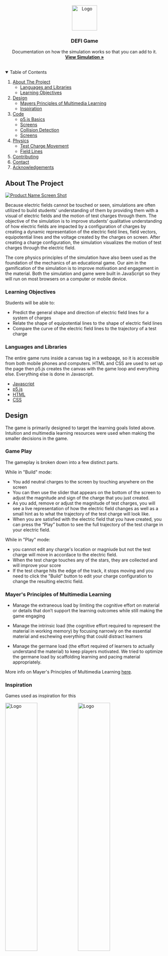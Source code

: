<!--
*** Thanks for checking out the Best-README-Template. If you have a suggestion
*** that would make this better, please fork the repo and create a pull request
*** or simply open an issue with the tag "enhancement".
*** Thanks again! Now go create something AMAZING! :D
-->



<!-- PROJECT SHIELDS -->
<!--
*** I'm using markdown "reference style" links for readability.
*** Reference links are enclosed in brackets [ ] instead of parentheses ( ).
*** See the bottom of this document for the declaration of the reference variables
*** for contributors-url, forks-url, etc. This is an optional, concise syntax you may use.
*** https://www.markdownguide.org/basic-syntax/#reference-style-links
-->
<!-- [![Contributors][contributors-shield]][contributors-url]
[![Forks][forks-shield]][forks-url]
[![Stargazers][stars-shield]][stars-url]
[![Issues][issues-shield]][issues-url]
[![MIT License][license-shield]][license-url]
[![LinkedIn][linkedin-shield]][linkedin-url] -->



<!-- PROJECT LOGO -->
<br />
<p align="center">
  <a href="https://github.com/othneildrew/Best-README-Template">
    <img src="images/edit.png" alt="Logo" width="80" height="80">
  </a>

  <h3 align="center">DEFI Game</h3>

  <p align="center">
    Documentation on how the simulation works so that you can add to it.
    <br />
    <a href="https://efieldsim.ithaca.edu/site/game.html"><strong>View Simulation »</strong></a>
    <br />
    <br />

  </p>
</p>



<!-- TABLE OF CONTENTS -->
<details open="open">
  <summary>Table of Contents</summary>
  <ol>
    <li>
      <a href="#about-the-project">About The Project</a>
      <ul>
        <li><a href="#Languages-and-Libraries">Languages and Libraries</a></li>
        <li><a href="#Learning-Objectives">Learning Objectives</a></li>
      </ul>
    </li>
    <li>
        <a href="#Design">Design</a>
        <ul>
            <li><a href="#Mayer's-Principles-of-Multimedia-Learning">Mayers Principles of Multimedia Learning</a></li>
            <li><a href="#Inspiration">Inspiration</a></li>
        </ul>
    </li>
    <li>
        <a href="#Code">Code</a>
        <ul>
            <li><a href="#p5.js-Basics">p5.js Basics</a></li>
            <li><a href="#Screens">Screens</a></li>
            <li><a href="#Collision-Detection">Collision Detection</a></li>
            <li><a href="#Screens">Screens</a></li>
        </ul>
    </li>
    <li>
        <a href="#Physics">Physics</a>
        <ul>
            <li><a href="#Test-Charge-Movement">Test Charge Movement</a></li>
            <li><a href="#Field-Lines">Field Lines</a></li>
        </ul>
    </li>
    <li><a href="#contributing">Contributing</a></li>
    <li><a href="#contact">Contact</a></li>
    <li><a href="#acknowledgements">Acknowledgements</a></li>
  </ol>
</details>



<!-- ABOUT THE PROJECT -->
## About The Project

[![Product Name Screen Shot][product-screenshot]](https://efieldsim.ithaca.edu/site/game.html)

Because electric fields cannot be touched or seen, simulations are often utilized to build students' understanding of them by providing them with a visual of electric fields and the motion of test charges through them. The objective of the simulation is to improve students’ qualitative understanding of how electric fields are impacted by a configuration of charges by creating a dynamic representation of the electric field lines, field vectors, equipotential lines and the voltage created by the charges on screen. After creating a charge configuration, the simulation visualizes the motion of test charges through the electric field. 

The core physics principles of the simulation have also been used as the foundation of the mechanics of an educational game. Our aim in the gamification of the simulation is to improve motivation and engagement in the material. Both the simulation and game were built in JavaScript so they will run on most browsers on a computer or mobile device. 


### Learning Objectives
Students will be able to:
* Predict the general shape and direction of electric field lines for a system of charges
* Relate the shape of equipotential lines to the shape of electric field lines
* Compare the curve of the electric field lines to the trajectory of a test charge


### Languages and Libraries

The entire game runs inside a canvas tag in a webpage, so it is accessible from both mobile phones and computers. HTML and CSS are used to set up the page then p5.js creates the canvas with the game loop and everything else. Everything else is done in Javascript. 
* [Javascript](https://www.w3schools.com/js/default.asp)
* [p5.js](https://p5js.org/)
* [HTML](https://www.w3schools.com/html/default.asp)
* [CSS](https://www.w3schools.com/css/default.asp)




## Design

The game is primarily designed to target the learning goals listed above. Intuition and multimedia learning resources were used when making the smaller decisions in the game. 

### Game Play

The gameplay is broken down into a few distinct parts.

While in "Build" mode:
* You add neutral charges to the screen by touching anywhere on the screen 
* You can then use the slider that appears on the bottom of the screen to adjust the magnitude and sign of the charge that you just created. 
* As you add, remove or adjust the magnitude of test charges, you will see a live representation of how the electric field changes as well as a small hint as to what the trajectory of the test charge will look like. 
* When you are satisfied with the electric field that you have created, you can press the “Play” button to see the full trajectory of the test charge in your electric field. 

While in "Play" mode:
* you cannot edit any charge's location or magniude but not the test charge will move in accordace to the electric field. 
* When the test charge touches any of the stars, they are collected and will improve your score
* If the test charge hits the edge of the track, it stops moving and you need to click the "Build" button to edit your charge configuration to change the resulting electric field.


### Mayer's Principles of Multimedia Learning

* Manage the extraneous load by limiting the cognitive effort on material or details that don’t support the learning outcomes while still making the game engaging

* Manage the intrinsic load (the cognitive effort required to represent the material in working memory) by focusing narrowly on the essential material and eschewing everything that could distract learners

* Manage the germane load (the effort required of learners to actually understand the material) to keep players motivated. We tried to optimize the germane load by scaffolding learning and pacing material appropriately.

More info on Mayer's Principles of Multimedia Learning [here](https://ctl.wiley.com/principles-of-multimedia-learning/).

### Inspiration

Games used as inspiration for this

<img src="images/inspiration/inspiration (1).jpg" alt="Logo" width="45%" style="display: inline-block">
<img src="images/inspiration/inspiration (2).jpg" alt="Logo" width="45%" style="display: inline-block">
<img src="images/inspiration/inspiration (3).jpg" alt="Logo" width="45%" style="display: inline-block">
<img src="images/inspiration/inspiration (5).jpg" alt="Logo" width="45%" style="display: inline-block">
<img src="images/inspiration/inspiration (6).jpg" alt="Logo" width="45%" style="display: inline-block">
<img src="images/inspiration/inspiration (7).jpg" alt="Logo" width="45%" style="display: inline-block">

<img src="images/inspiration/inspiration (1).png" alt="Logo" width="45%" style="display: inline-block">
<img src="images/inspiration/inspiration (2).png" alt="Logo" width="45%" style="display: inline-block">
<img src="images/inspiration/inspiration (3).png" alt="Logo" width="45%" style="display: inline-block">
<img src="images/inspiration/inspiration (4).png" alt="Logo" width="45%" style="display: inline-block">
<img src="images/inspiration/inspiration (5).png" alt="Logo" width="45%" style="display: inline-block">
<img src="images/inspiration/inspiration (6).png" alt="Logo" width="45%" style="display: inline-block">
<img src="images/inspiration/inspiration (7).png" alt="Logo" width="45%" style="display: inline-block">
<img src="images/inspiration/inspiration (8).png" alt="Logo" width="45%" style="display: inline-block">
<img src="images/inspiration/inspiration (9).png" alt="Logo" width="45%" style="display: inline-block">
<img src="images/inspiration/inspiration (10).png" alt="Logo" width="45%" style="display: inline-block">
<img src="images/inspiration/inspiration (11).png" alt="Logo" width="45%" style="display: inline-block">
<img src="images/inspiration/inspiration (12).png" alt="Logo" width="45%" style="display: inline-block">
<img src="images/inspiration/inspiration (13).png" alt="Logo" width="45%" style="display: inline-block">
<img src="images/inspiration/inspiration (14).png" alt="Logo" width="45%" style="display: inline-block">
<img src="images/inspiration/inspiration (15).png" alt="Logo" width="45%" style="display: inline-block">
<img src="images/inspiration/inspiration (16).png" alt="Logo" width="45%" style="display: inline-block">
<img src="images/inspiration/inspiration (17).png" alt="Logo" width="45%" style="display: inline-block">
<img src="images/inspiration/inspiration (18).png" alt="Logo" width="45%" style="display: inline-block">
<img src="images/inspiration/inspiration (19).png" alt="Logo" width="45%" style="display: inline-block">
<img src="images/inspiration/inspiration (20).png" alt="Logo" width="45%" style="display: inline-block">
<img src="images/inspiration/inspiration (22).png" alt="Logo" width="45%" style="display: inline-block">
<img src="images/inspiration/inspiration (23).png" alt="Logo" width="45%" style="display: inline-block">




## Code

Object-oriented programming is used throughout the game. The Screen, Button, Popup, FieldLine, Image, Screen, Star, TestCharge and Track classes can be found in own their self-titled files. Functions that primarily only use that one class can also be found in that classes self-titled file. 

The p5.js library is inside the file titled p5.min.js. It should not be tampered with. The library creates the game loop and has useful Vector math functions.

There is a file called variables.js that has all global variables in it. They can technically be declared anywhere but this is a little more organized. 

JavaScript has inbuild functions that can be done to arrays that are used throughout this game. Learn more about them here: [https://www.w3schools.com/jsref/jsref_obj_array.asp](https://www.w3schools.com/jsref/jsref_obj_array.asp)



### p5.js Basics

When the page is first loaded, the p5.js library will look for the preload(), setup() and draw functions. They are run in that order. 

The preload() function is used to handle asynchronous loading of external files in a blocking way. If a preload function is defined, setup() will wait until any load calls within have finished. This is where all of the images and fonts are moved to the user's RAM for later usage. 

The setup() function is called once when the program starts. It's used to create the canvas tag which is not included in the HTML file wih the rest of the HTML tags. There can only be one setup() function for each program and it shouldn't be called again after its initial execution.

Called directly after setup(), the draw() function continuously executes the lines of code contained inside its block until the program is stopped. The number of times draw() executes in each second may be controlled with the frameRate() function.

All of these functions can be found in the game.js file. 

### Screens
The game works around different "screens" that are all created when the game first launches but only one screen is visible and can be interacted with at any given time.

These are examples of screens:

<img src="images/screen2.png" alt="Logo" width="32%" style="display: inline-block">
<img src="images/screen1.png" alt="Logo" width="32%" style="display: inline-block">
<img src="images/screen3.png" alt="Logo" width="32%" style="display: inline-block">

In the first screen, there are 4 buttons that navigate to different screens and one image on the track and game title. The second screen has the title "Level Select", some navigation buttons and an image. The third screen has a stopwatch as its title and buttons to interact with the game.


The createScreens() function in the screens.js file creates each screen and gives it its unique properties. These include the name of the screen, the textboxes and the buttons that are used in said screen. All screens are stored in an array called screens. 

The draw() function displays whichever screen the user is on every frame. While that screen is being displayed, all the buttons, textboxes and images that are associated with the screen are also shown. 





This is how a screen is created:
   ```sh
   new Screen({
            name: "",       // Will not be seen by tthe user. Only used for navigaiton - STRING
            title: "",      // This will be displayed on the screen - STRING
            titlePosition: createVector(0, 0),      // x-y vector position of title
            titleFontSize: 24,          // title font size - INT
            visibility: "",             // visibiliy of screen. Only visible when user is on the screen - STRING
            backgroundColor: "",        //  Background color - STRING 
            buttons: [],                // Create button objects for every button that will appear - ARRAY of objects
            textBoxes: [],              // create textbox objects fot every textbox that will appear - ARRAY of objects
            })
   ```


### Buttons
Each Screen has its own buttons. Buttons will visually showup on the screen and will do whatever funtion is assigned to them when they are clicked. They know they are clicked because of collision detection based on the buttons shape and size. 

The clicked() function inside the Button class in the button.js file tells the game what to do when the button is clicked. For now, there is a giant if statement that checks which button was clicked and runs he functions needed.

This is how a button is created:
   ```sh
   new Button({
       x: 662,              // x position - INT
       y: 75,               // y position - INT
       width: 100,          // width - INT
       height: 40,          // height - INT
       title: "" ,          // text shown on button - STRING
       onClick: "",         // function ran when button is clicked - STRING
       shape: "",           // shape used for collision detection - STRING
       bgColor: "",         // background color - STRING
       fontColor: "",       // font color - STRING
       fontSize: 24,        // font size - INT
       font: spaceFont      // font of text displayed - Font decared in preload()
       })
   ```

### Pop Ups
Each Screen has its own buttons. Buttons will visually showup on the screen and will do whatever funtion is assigned to them when they are clicked. They know they are clicked because of collision detection based on the buttons shape and size. 

The clicked() function inside the Button class in the button.js file tells the game what to do when the button is clicked. For now, there is a giant if statement that checks which button was clicked and runs he functions needed.

This is how a button is created:
   ```sh
   new Popup({
      name: "Help", // this is the name of the popup that will be used when making it visible - String
      size: createVector(700,300),  this is the size of the popup. A full screen popup will have a width of 812 and height of 375 - Vector
      numberOfSlides: 4, // this controls the next buttons. When the current slide number is equal to the total slides, the right button dissapears and when the current slide number is equal to 0, the left button disappears - INT
      textBoxes: [
          new TextBox({x: (812 * 0), y: 80, class: textClass.popUpTitle, text: "Goal"}), 
          new TextBox({x: 150 + (812 * 0), y: 130, class: textClass.popUpBody, text: "Get the test charge to the finish line by building an electric field.\n\nDo not hit the walls of the track.\n\nCollect as many stars as possible \n\nFinish the level as fast as possible"}), 

          new TextBox({x: (812 * 1), y: 80, class: textClass.popUpTitle, text: "Two Modes"}), 
          new TextBox({x: 150 + (812 * 1), y: 130, class: textClass.popUpBody, text: " There are two game modes.\n\nIn the “Build” mode you can build an electric field\n\nIn the “Play” mode, your electric field pushes the test charge through."}), 

          new TextBox({x: (812 * 2), y: 80, class: textClass.popUpTitle, text: "Creating an Electric Field"}), 
          new TextBox({x: 150 + (812 * 2), y: 130, class: textClass.popUpBody, text: "While in the “Build” mode, click anywhere on the screen to place a charge there.\n\nUse the slider to change the slider’s magnitude and sign.\n\nYou can drag charges around.\n\nDrag charges to the bottom right to delete them."}), 

          new TextBox({x: (812 * 3), y: 80, class: textClass.popUpTitle, text: "Electric Fields"}), 
          new TextBox({x: 150 + (812 * 3), y: 130, class: textClass.popUpBody, text: "Electric fields will only exert a force on test charge in “Play” mode.\n\nAll test charges are positive so they will be pushed away from positive charges and pulled towards negative charges. "}), 

          // this is where all the Textbox objects that will appear in the slide go. The x position of these will change when a user moves to a new slide.
      ],
      images: [
          new MyImage({image: popUpImage.gameMode, x: 450, y: 150, size: createVector(220, (220 * (384/600)))}),
          new MyImage({image: popUpImage.track, x: 1260, y: 150, size: createVector(230, (230 * (309/600)))}),
          new MyImage({image: popUpImage.slider, x: 2100, y: 130, size: createVector(160, (160 * (600/537)))}),
          new MyImage({image: popUpImage.eField, x: 2900, y: 130, size: createVector(200, (200 * (537/600)))}),

          // this is where all the MyImage objects that will appear in the slide go. The x position of these will change when a user moves to a new slide.
      ],
      buttons: [
          new Button({x: 730, y: 60 , width: 20, height: 20, title: "x" , onClick: function(){ closePopup()      }, shape: "Rect", bgColor: "black", fontColor: "white", fontSize: 14}), 
          new Button({x: 80 , y: 190, width: 20, height: 20, title: "<" , onClick: function(){ movePopup("left") }, shape: "Rect", bgColor: "black", fontColor: "white", fontSize: 14}), 
          new Button({x: 710, y: 190, width: 20, height: 20, title: ">" , onClick: function(){ movePopup("right")}, shape: "Rect", bgColor: "black", fontColor: "white", fontSize: 14}), 

          // this is where all the Button objects that will appear in the slide go. The x position of these will change when a user moves to a new slide.
      ],
      // functions: { // this function runs every frame when the popup is visible. Comment it out if you dont want anything to run},
  }),
   ```


### Charges


This is how a charge is created. 
   ```sh
class Charge
    {
    constructor(x, y, charge)
    {
        this.x = x;
        this.y = y;
        this.position = createVector(x,y);
        this.charge = charge || 0;
        this.selected = true;
        this.dragging = false;
    }

    display()
    {
        let charge = this;
        
    
        push();
        strokeWeight(2);
        if (charge.selected)
        {
            stroke(255);
            charge.charge = slider.value();
        }
        else
        {
            noStroke();
        }

        if (charge.charge > 0){ fill(chargeColor.positive); }
        else if (charge.charge == 0){ fill(chargeColor.neutral); }
        else { fill(chargeColor.negative); }
        ellipse(charge.x, charge.y, chargeDiameter, chargeDiameter);

        textSize(16);
        if (charge.charge > 0){ fill(textColor.positive); }
        else if (charge.charge == 0){ fill(textColor.neutral); }
        else { fill(textColor.negative); }
        noStroke();
        if (charge.charge > 0)
        {
            text(`+${charge.charge}`, charge.x, charge.y + 7);
        }
        else
        {
            text(charge.charge, charge.x, charge.y + 7);
        }
        pop();
    }
    
    }
   ```

### Collision Detection

There are a few different methods of collision deection throuout the game. The first kind works only with circles and squares and the second type works with all shapes. The key difference between the two types of collisions is that the first kind will return true whenever a point is inside another shape and the second type of collision will only return true when a point collides with the edge of a shape. 

This is how the first kind of collision detection is used for something like button collisions. This can be seen in the mouseEvents.js file inside the mouseClicked() function.
```sh
if (button.shape == "Circle") 
{
    let distance = mousePosition.dist(button.position);     // vector.dist(vector) gets the distance between two vectors 
    if (distance < button.width / 2)                        // if that distance is less than the radius of the circle
    {                                                       // the user clicked inside the circle
        button.clicked();
        buttonClicked = true;
    }
}
else
{
    if (mousePosition.x > button.x &&                       // if the button is a rectangle, the mouse position is 
        mousePosition.y > button.y &&                       // compared to the edges of the rectangle to see if it lies
        mousePosition.x < button.x + button.width &&        // bewtween the shapes bounds
        mousePosition.y < button.y + button.height)
    {
        button.clicked();
        buttonClicked = true;
    }
}
```

The second type of collision detection is used to see if a test charge has collided with the walls of a track or not. The tracks collision bot is made up of points around the perimiter of the track. The points are listed in a connect-the-dots style order. The points are then connected and turned into "sides" of a shape. All of the sides are straight lines. The testcharge is treated as a decagon eventhough it appears as a circle on the screen. This is to check the collisions between the straight lines that make up the decagon and the straight lines that make up the perimiter of a shape. 

The code below will check if two straight lines intersect at any point. 
```sh
function collide(p1, p2)        // p1 and p2 are two different shapes
{
  for(let i in p1.n)            // p1.n and p2.n are the lines that make up the edges of each shape
  {
        for(let j in p2.n)          // they are in a nested loop to check each lines disance from all the other lines
        {
            let t = intersect(p1.n[i],p2.n[j]);         // this function can be seen below and will check if the two lines
            if(t === 'collinear') {continue;}           // intersect or not
            if(t[0] <= 1 && t[0] >= 0 && t[1] <= 1 && t[1] >= 0) 
            {
                return true;        // this happens if they are not colinear
            }
        }
  }
  return false;                 // this happens if they are colinear
}

function intersect(s1,s2)       // s1 and s2 are two different lines. They are each made up of two sets of points 
{                               // to mark the begining and end of each line. 
    if(((s2[1].x - s2[0].x)*(s1[0].y - s1[1].y) - (s1[0].x - s1[1].x)*(s2[1].y - s2[0].y)) === 0) 
    {
        return 'collinear';         // if they are collinear, they are intersecting. 
    }
    let tA =  ((s2[0].y - s2[1].y) * (s1[0].x - s2[0].x) + (s2[1].x - s2[0].x) * (s1[0].y - s2[0].y))/
              ((s2[1].x - s2[0].x) * (s1[0].y - s1[1].y) - (s1[0].x - s1[1].x) * (s2[1].y - s2[0].y)),
        tB =  ((s1[0].y - s1[1].y) * (s1[0].x - s2[0].x) + (s1[1].x - s1[0].x) * (s1[0].y - s2[0].y))/
              ((s2[1].x - s2[0].x) * (s1[0].y - s1[1].y) - (s1[0].x - s1[1].x) * (s2[1].y - s2[0].y));
    return [tA, tB];
}
```


## Physics

Physics concepts related to 

<img src="https://latex.codecogs.com/gif.latex?F=qE" title="F=qE" /> 
 and superimposed electric fields given by 
<img src="https://latex.codecogs.com/gif.latex?E=\frac{kq}{r^{2}}" title="E=\frac{kq}{r^{2}}" /> are used to run the game. 



### Test Charge Movement
There is a netForceAtPoint() function in game.js that is given an x-y position vector as an input and outputs a vector with x and y components. It does this using Coulomb's Law and trig. 

   ```sh
   function netForceAtPoint(position) // the position comes in in a createVector(x,y) format
{
    let finalVector = createVector(0,0);        // starts with a 0 vector
    
    charges.forEach(charge =>       // calculates force from each charge and adds them to the finalVector variable
    {
        let chargePosition = createVector(charge.x, charge.y);      //position of charge object

        //F = KQ / (r^2)                                    // k is a constant that is used to fine tune the size of the force vector
        let kq = charge.charge * k;                         // q is the magnitude and sign of the charges charge
        let r = p5.Vector.dist(position, chargePosition);   // gets the distance from the charge to the point in pixels
        if (r < 10)
        {                                                   // this prevents the radius from being too small
            r = 10;                                         // and keeps the net force capped at a resonable size. 
        }                                                   // also prevents dividing by zero    
        let rSquared = Math.pow(r,2);

        //F = KQ / (r^2)                                    // coulombs law
        let force = kq / rSquared;                          // magnitude of force

        let theta = chargePosition.sub(position).heading();     // angle from point to charge
        let forceX = force * cos(theta);
        let forceY = force * sin(theta);

        let forceVector = createVector(forceX, forceY).mult(-1);    // force from the one charge
        
        finalVector.add(forceVector);                               // adds the one force to the net force
    });

    return finalVector;         // returns net force in a vector format
}
   ```

This function is used to move test charges by calculating the net force on the charge every frame and using euler's method to translate the net force to an acceleration to a velocity to an x-y position on the screen. This is how Euler's method is implimented with code

```sh
let force = netForceAtPoint(testCharge.position);

if (force.mag() != Infinity && testCharge.moving)       // if the distance between two points is zero, the magnitude of the 
{                                                       // force would be infinity. testCharge.moving is true when the gamemode
    // F  = qE                                          // is "Play"
    // ma = qE
    // a  = (qE)/m
    // m = 1
    // a = qE
    testCharge.acceleration = force.mult(testCharge.charge);    // E = force and q = testCharge.charge
    testCharge.velocity.add(testCharge.acceleration);           // the next two lines are eulers method
    testCharge.position.add(testCharge.velocity);
}
```

### Field Lines
The netForceAtPoint() function seen above is also used to draw field lines by creating a starting point inside a charge and converting the net force at that point into a unit vector of length 5 pixels. Recursion is then used to keep adding a new force unit vector to the tip of the previous one until one end of the vector has collided with a charge. Each starting point begins at a new position around the charge. 

The getFieldLinePoints() function in fieldLines.js has 3 inputs. The first input is an x position and the second input is a y position. The third input is the position of the charge in the charges array that the field line will come out of. When the field line either hits a charge with a different index in the charges array or is very far from it's original starting point, then field line is finished. The function will return an array of points that can be connected together in order to make a field line. 

The createFieldLines() funcion will create all of the field lines necessary for the configuration of charges on screen. 


```sh
charges.forEach((charge, i) =>      // loops through each charge in the charges array and gives it an index i
{
fieldLines[i] = [];


let radius = chargeRadius + 1;      // the starting point for field lines is one pixel outside the circle that makes up a charge
                                    // this is so the field line is not colliding with itself and stopping the recursion
let times = Math.abs(charge.charge) * fieldLinesPerCoulomb;     // the number of field lines coming out of a charge grows with the charges magnitude
let origin = charge.position;       //the place the field lines originae from


let point = createVector(0, radius);
for (let a = 0; a < times; a++)
{
    getFieldLinePoints(point.x + origin.x, point.y + origin.y, i);      // this function gets an array of points that make up the field like starting at the field lines origin
    point.rotate(360/times);        // this rotates the starting point of the field line around the charge in accordance to the charges magnitude
}
});
```





```sh
function getFieldLinePoints(x, y, baseCharge)
{
  let position = createVector(x,y);
  let forceVector = netForceAtPoint(position);
  forceVector.setMag(chargeRadius);

  let forceVectorFinalPosition = p5.Vector.add(forceVector, position);
  let vectorToChargeDistance = p5.Vector.dist(forceVectorFinalPosition, charges[0].position);

  let startingPointIsInsideCharge = false;
  let i = 0;
  let chargesLength = charges.length;
  for (i; i < chargesLength; i++)
  {
    let distanceFromEndOfVectorToCharge = p5.Vector.dist(position, charges[i].position);
    if (distanceFromEndOfVectorToCharge < (chargeRadius) && charges[i].charge != 0)
    {
      startingPointIsInsideCharge = true;
    }
  }

  if (!startingPointIsInsideCharge && vectorToChargeDistance < windowSize)
  {
    try
    {
      points.push(position);
      getFieldLinePoints(forceVectorFinalPosition.x, forceVectorFinalPosition.y, baseCharge);
    }
    catch (e)
    {
      //console.log(e);
    }
  }
  else
  {
    points.unshift(charges[baseCharge].position);

    let chargeDistances = [];
    for (let i = 0; i < charges.length; i++)
    {
      chargeDistances.push(charges[i].position.dist(points[points.length - 1]));
    }
    let closestChargeDistance = Math.min(...chargeDistances);

    for (let i = 0; i < chargeDistances.length; i++)
    {
      if (chargeDistances[i] == closestChargeDistance && closestChargeDistance < 100)
      {
        let halfWayPoint = points[points.length - 1].add(charges[i].position).div(2);
        points.push(halfWayPoint);

        halfWayPoint = points[points.length - 1].add(charges[i].position).div(2);
        points.push(halfWayPoint);

        points.push(p5.Vector.add(charges[i].position, createVector(1, 0)));
      }
    }

    fieldLines.push(new FieldLine(points));
    points = [];
  }
}
```




<!-- CONTRIBUTING -->
## Contributing

1. Fork the Project
2. Create your Feature Branch 
3. Commit your Changes
4. Push to the Branch 
5. Open a Pull Request





<!-- CONTACT -->
## Contact

Dr. Colleen Countryman - [Assistant Professor](https://www.ithaca.edu/academics/school-humanities-and-sciences/physics-and-astronomy/faculty-staff/colleen-countryman) - ccountryman@ithaca.edu



Project Link: [https://github.com/tedkmburu/DEFI-Game](https://github.com/tedkmburu/DEFI-Game)



<!-- ACKNOWLEDGEMENTS -->
## Acknowledgements

* Dr. Colleen Countryman
* Dr. John Barr

* Sean Blackford
* Amber Elliott
* Ted Mburu
* Eli Robinson
* Mark Volkov
* Yemi Afobali
* Liana Rodelli

* Ithaca College Physics & Astronomy Department
* Ithaca College IT
* P5.js (p5js.org)
* Daniel Shiffman (The Coding Train)





<!-- MARKDOWN LINKS & IMAGES -->
<!-- https://www.markdownguide.org/basic-syntax/#reference-style-links -->
[contributors-shield]: https://img.shields.io/github/contributors/othneildrew/Best-README-Template.svg?style=for-the-badge
[contributors-url]: https://github.com/othneildrew/Best-README-Template/graphs/contributors
[forks-shield]: https://img.shields.io/github/forks/othneildrew/Best-README-Template.svg?style=for-the-badge
[forks-url]: https://github.com/othneildrew/Best-README-Template/network/members
[stars-shield]: https://img.shields.io/github/stars/othneildrew/Best-README-Template.svg?style=for-the-badge
[stars-url]: https://github.com/othneildrew/Best-README-Template/stargazers
[issues-shield]: https://img.shields.io/github/issues/othneildrew/Best-README-Template.svg?style=for-the-badge
[issues-url]: https://github.com/othneildrew/Best-README-Template/issues
[license-shield]: https://img.shields.io/github/license/othneildrew/Best-README-Template.svg?style=for-the-badge
[license-url]: https://github.com/othneildrew/Best-README-Template/blob/master/LICENSE.txt
[linkedin-shield]: https://img.shields.io/badge/-LinkedIn-black.svg?style=for-the-badge&logo=linkedin&colorB=555
[linkedin-url]: https://linkedin.com/in/othneildrew
[product-screenshot]: images/screenshot.png